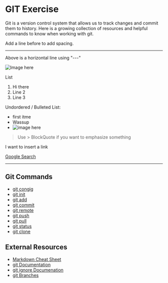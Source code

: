 # GIT Exercise
Git is a version control system that allows us to track changes and commit them to history.
Here is a growing collection of resources and helpful commands to know when working with git.

Add a line before to add spacing.

---
Above is a horizontal line using "---"


![Image here](imagehere.jpg)

List
1.  Hi there
2. Line 2
3. Line 3

Undordered / Bulleted List:
- first itme
- Wassup
- ![image here](imagehere.jpg)

> Use > BlockQuote if you want to emphasize something

I want to insert a link

[Google Search](www.google.com)

---

## Git Commands
- [git congig](./Commands/Config.md)
- [git init](Commands/Init.md)
- [git add](./Commands/Add.md)
- [git commit](./Commands/Commit.md)
- [git remote](./Commands/Remote.md)
- [git push](./Commands/Push.md)
- [git pull](./Commands/Pull.md)
- [git status](./Commands/Status.md)
- [git clone](./Commands/Clone.md)

## External Resources
- [Markdown Cheat Sheet](https://www.markdownguide.org/cheat-sheet/)
- [git Documentation](https://git-scm.com/docs)
- [git ignore Documenation](https://git-scm.com/docs/gitignore)
- [git Branches](https://git-scm.com/book/en/v2/Git-Branching-Branches-in-a-Nutshell)

